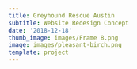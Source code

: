 ```yaml
---
title: Greyhound Rescue Austin
subtitle: Website Redesign Concept
date: '2018-12-18'
thumb_image: images/Frame 8.png
image: images/pleasant-birch.png
template: project
---
```

